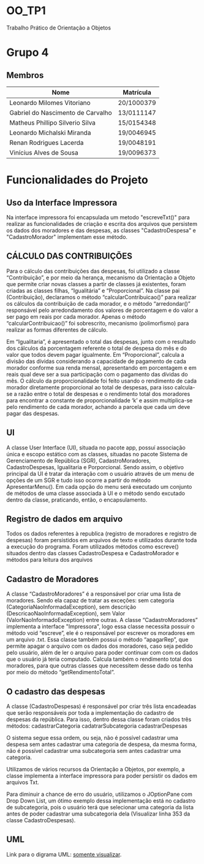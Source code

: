 
# OO_TP1
Trabalho Prático de Orientação a Objetos

# Grupo 4

## Membros


| Nome | Matrícula |
| - | - |
| Leonardo Milomes Vitoriano | 20/1000379 |
| Gabriel do Nascimento de Carvalho | 13/0111147 |
| Matheus Phillipo Silverio Silva | 15/0154348 |
| Leonardo Michalski Miranda | 19/0046945 |
| Renan Rodrigues Lacerda | 19/0048191 |
| Vinícius Alves de Sousa | 19/0096373 |

# Funcionalidades do Projeto

## Uso da Interface Impressora

Na interface impressora foi encapsulada um metodo "escreveTxt()" para realizar as funcionalidades de criação e escrita dos arquivos que persistem os dados dos moradores e das despesas, as classes "CadastroDespesa" e "CadastroMorador" implementam esse método.

## CÁLCULO DAS CONTRIBUIÇÕES

Para o cálculo das contribuições das despesas, foi utilizado a classe “Contribuição”, e por meio da herança, mecanismo da Orientação a Objeto que permite criar novas classes a partir de classes já existentes, foram criadas as classes filhas, “Igualitária” e “Proporcional”. Na classe pai (Contribuição), declaramos o método “calcularContribuicao()” para realizar os cálculos da contribuição de cada morador, e o método “arredondar()” responsável pelo arredondamento dos valores de porcentagem e do valor a ser pago em reais por cada morador. Apenas o método “calcularContribuicao()” foi sobrescrito, mecanismo (polimorfismo) para realizar as formas diferentes de cálculo. 

Em “Igualitaria”, é apresentado o total das despesas, junto com o resultado dos cálculos da porcentagem referente o total de despesa do mês e do valor que todos devem pagar igualmente. Em “Proporcional”, calcula a divisão das dívidas considerando a capacidade de pagamento de cada morador conforme sua renda mensal, apresentando em porcentagem e em reais qual deve ser a sua participação com o pagamento das dívidas do mês. O cálculo da proporcionalidade foi feito usando o rendimento de cada morador diretamente proporcional ao total de despesas, para isso calcula-se a razão entre o total de despesas e o rendimento total dos moradores para encontrar a constante de proporcionalidade ‘k’ e assim multiplica-se pelo rendimento de cada morador, achando a parcela que cada um deve pagar das despesas.

## UI

A classe User Interface (UI), situada no pacote app, possuí associação única  e escopo estático com as classes, situadas no pacote Sistema de Gerenciamento de República (SGR),  CadastroMoradores,  CadastroDespesas, Igualitaria e Porporcional. Sendo assim, o objetivo principal da UI é tratar da interação com o usuário através de um menu de opções de um SGR e tudo isso ocorre a partir do método ApresentarMenu(). Em cada opção do menu será executado um conjunto de métodos de uma classe associada à UI e o método sendo excutado dentro da classe, praticando, então, o encapsulamento. 

## Registro de dados em arquivo

Todos os dados referentes à republica (registro de moradores e registro de despesas) foram persistidos em arquivos de texto e utilizados durante toda a execução do programa. Foram utilizados métodos como escreve() situados dentro das classes CadastroDespesa e CadastroMorador e métodos para leitura dos arquivos

## Cadastro de Moradores

A classe “CadastroMoradores” é a responsável por criar uma lista de moradores. Sendo ela capaz de tratar as exceções: sem categoria (CategoriaNaoInformadaException), sem descrição (DescricaoNaoInformadaException), sem Valor (ValorNaoInformadoException) entre outras. A classe “CadastroMoradores” implementa a interface "Impressora", logo essa classe necessita possuir o método void  “escreve”, ele é o responsável por escrever os moradores em um arquivo .txt. Essa classe também possui o método “apagarRep”, que permite apagar o arquivo com os dados dos moradores, caso seja pedido pelo usuário, além de ler o arquivo para poder continuar com com os dados que o usuário já teria computado. Calcula também o rendimento total dos moradores, para que outras classes que necessitem desse dado os tenha por meio do método “getRendimentoTotal”.

## O cadastro das despesas

A classe (CadastroDespesas) é responsável por criar três lista encadeadas que serão responsáveis por toda a implementação do cadastro de despesas da república. Para isso, dentro dessa classe foram criados três métodos:
cadastrarCategoria
cadatrarSubcategoria
cadastrarDespesas

O sistema segue essa ordem, ou seja, não é possível cadastrar uma despesa sem antes cadastrar uma categoria de despesa, da mesma forma, não é possível cadastrar uma subcategoria sem antes cadastrar uma categoria. 

Utilizamos de vários recursos da Orientação a Objetos, por exemplo, a classe implementa a interface impressora para poder persistir os dados em arquivos Txt. 

Para diminuir a chance de erro do usuário, utilizamos o JOptionPane com Drop Down List, um ótimo exemplo dessa implementação está no cadastro de subcategoria, pois o usuário terá que selecionar uma categoria da lista antes de poder cadastrar uma subcategoria dela (Visualizar linha 353 da classe CadastroDespesas).

## UML
Link para o digrama UML: [somente visualizar](https://app.diagrams.net/#Uhttps%3A%2F%2Fraw.githubusercontent.com%2Fleonardomilv3%2FOO_TP1%2Fmain%2FPrototipo-UML-OO-v4(Leonardo%20Miranda%2C%20Matheus%2C%20Vinicius).drawio).
<!-- ; [editar](). -->

